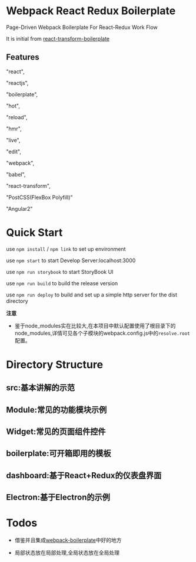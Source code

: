 # Webpack React Redux Boilerplate

Page-Driven Webpack Boilerplate For React-Redux Work Flow

It is initial from [react-transform-boilerplate](https://github.com/gaearon/react-transform-boilerplate)

## Features

"react",

"reactjs",

"boilerplate",

"hot",

"reload",

"hmr",

"live",

"edit",

"webpack",

"babel",

"react-transform",

"PostCSS(FlexBox Polyfill)"

"Angular2"

# Quick Start

use `npm install` / `npm link` to set up environment

use `npm start` to start Develop Server:localhost:3000

use `npm run storybook` to start StoryBook UI

use `npm run build` to build the release version

use `npm run deploy` to build and set up a simple http server for the dist directory

**注意**

- 鉴于node_modules实在比较大,在本项目中默认配置使用了根目录下的node_modules,详情可见各个子模块的webpack.config.js中的`resolve.root`配置。


# Directory Structure

## src:基本讲解的示范

## Module:常见的功能模块示例

## Widget:常见的页面组件控件

## boilerplate:可开箱即用的模板

## dashboard:基于React+Redux的仪表盘界面

## Electron:基于Electron的示例


# Todos

- 借鉴并且集成[webpack-boilerplate](https://github.com/geniuscarrier/webpack-boilerplate)中好的地方

- 局部状态放在局部处理,全局状态放在全局处理